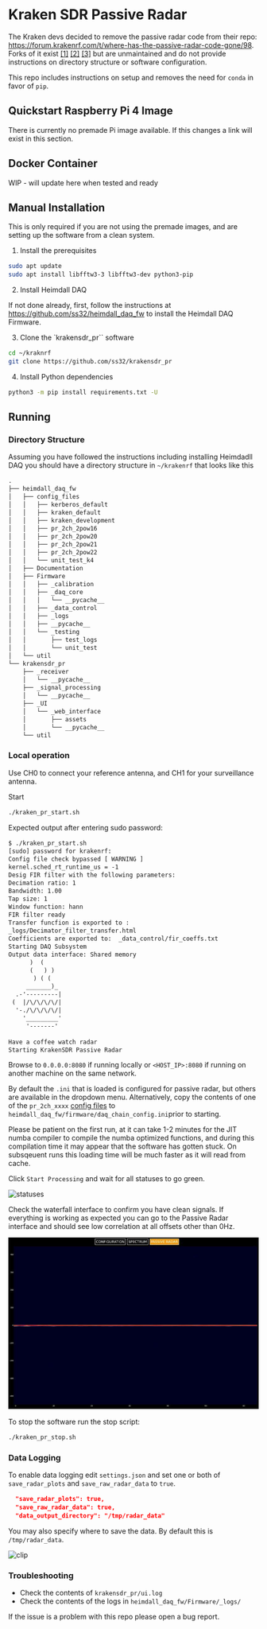 # Kraken SDR Passive Radar

The Kraken devs decided to remove the passive radar code from their repo: https://forum.krakenrf.com/t/where-has-the-passive-radar-code-gone/98.  Forks of it exist [[1]](https://github.com/yuvadm) [[2]](https://github.com/cipher0x/krakensdr_pr) [[3]](https://github.com/CryptoPunk/krakensdr) but are unmaintained and do not provide instructions on directory structure or software configuration. 


This repo includes instructions on setup and removes the need for `conda` in favor of `pip`.

## Quickstart Raspberry Pi 4 Image
 
There is currently no premade Pi image available.  If this changes a link will exist in this section.

## Docker Container

WIP - will update here when tested and ready

## Manual Installation

This is only required if you are not using the premade images, and are setting up the software from a clean system. 

1. Install the prerequisites

``` bash
sudo apt update
sudo apt install libfftw3-3 libfftw3-dev python3-pip
```

2. Install Heimdall DAQ

If not done already, first, follow the instructions at https://github.com/ss32/heimdall_daq_fw to install the Heimdall DAQ Firmware.

3. Clone the `krakensdr_pr`` software

```bash
cd ~/kraknrf
git clone https://github.com/ss32/krakensdr_pr
```

4. Install Python dependencies

``` bash
python3 -m pip install requirements.txt -U
```

## Running

### Directory Structure
Assuming you have followed the instructions including installing Heimdadll DAQ you should have a directory structure in `~/krakenrf` that looks like this

```
.
├── heimdall_daq_fw
│   ├── config_files
│   │   ├── kerberos_default
│   │   ├── kraken_default
│   │   ├── kraken_development
│   │   ├── pr_2ch_2pow16
│   │   ├── pr_2ch_2pow20
│   │   ├── pr_2ch_2pow21
│   │   ├── pr_2ch_2pow22
│   │   └── unit_test_k4
│   ├── Documentation
│   ├── Firmware
│   │   ├── _calibration
│   │   ├── _daq_core
│   │   │   └── __pycache__
│   │   ├── _data_control
│   │   ├── _logs
│   │   ├── __pycache__
│   │   └── _testing
│   │       ├── test_logs
│   │       └── unit_test
│   └── util
└── krakensdr_pr
    ├── _receiver
    │   └── __pycache__
    ├── _signal_processing
    │   └── __pycache__
    ├── _UI
    │   └── _web_interface
    │       ├── assets
    │       └── __pycache__
    └── util
```

### Local operation



Use CH0 to connect your reference antenna, and CH1 for your surveillance antenna.

Start
```bash
./kraken_pr_start.sh
```

Expected output after entering sudo password:

```
$ ./kraken_pr_start.sh 
[sudo] password for krakenrf: 
Config file check bypassed [ WARNING ]
kernel.sched_rt_runtime_us = -1
Desig FIR filter with the following parameters: 
Decimation ratio: 1
Bandwidth: 1.00
Tap size: 1
Window function: hann
FIR filter ready
Transfer funcfion is exported to :  _logs/Decimator_filter_transfer.html
Coefficients are exported to:  _data_control/fir_coeffs.txt
Starting DAQ Subsystem
Output data interface: Shared memory
      )  (     
      (   ) )  
       ) ( (   
     _______)_ 
  .-'---------|
 (  |/\/\/\/\/|
  '-./\/\/\/\/|
    '_________'
     '-------' 
               
Have a coffee watch radar
Starting KrakenSDR Passive Radar

```

Browse to `0.0.0.0:8080` if running locally or `<HOST_IP>:8080` if running on another machine on the same network.

By default the `.ini` that is loaded is configured for passive radar, but others are available in the dropdown menu.  Alternatively, copy the contents of one of the `pr_2ch_xxxx` [config files](https://github.com/ss32/heimdall_daq_fw/tree/main/config_files) to `heimdall_daq_fw/firmware/daq_chain_config.ini`prior to starting.

Please be patient on the first run, at it can take 1-2 minutes for the JIT numba compiler to compile the numba optimized functions, and during this compilation time it may appear that the software has gotten stuck. On subsqeuent runs this loading time will be much faster as it will read from cache.

Click `Start Processing` and wait for all statuses to go green. 

![statuses](./images/statuses.jpg)

Check the waterfall interface to confirm you have clean signals.  If everything is working as expected you can go to the Passive Radar interface and should see low correlation at all offsets other than 0Hz.

![passive_plot](./images/passive_plot.jpg)


To stop the software run the stop script:

```bash
./kraken_pr_stop.sh
```

### Data Logging

To enable data logging edit `settings.json` and set one or both of `save_radar_plots` and `save_raw_radar_data` to `true`.

```json
  "save_radar_plots": true,
  "save_raw_radar_data": true,
  "data_output_directory": "/tmp/radar_data"
```

You may also specify where to save the data.  By default this is `/tmp/radar_data`.

![clip](./images/radar.gif)

### Troubleshooting 

 * Check the contents of `krakensdr_pr/ui.log`
 * Check the contents of the logs in `heimdall_daq_fw/Firmware/_logs/`

If the issue is a problem with this repo please open a bug report.